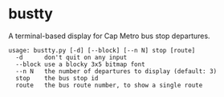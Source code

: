 bustty
======

A terminal-based display for Cap Metro bus stop departures.

    usage: bustty.py [-d] [--block] [--n N] stop [route]
      -d      don't quit on any input
      --block use a blocky 3x5 bitmap font
      --n N   the number of departures to display (default: 3)
      stop    the bus stop id
      route   the bus route number, to show a single route
